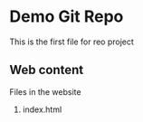 # Demo Git Repo

This is the first file for reo project

## Web content

Files in the website
1. index.html